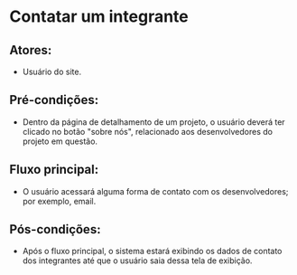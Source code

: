 # Contatar um integrante

## Atores:
- Usuário do site.

## Pré-condições:
- Dentro da página de detalhamento de um projeto, o usuário deverá ter clicado no botão "sobre nós", relacionado aos desenvolvedores do projeto em questão.

## Fluxo principal:
- O usuário acessará alguma forma de contato com os desenvolvedores; por exemplo, email.

## Pós-condições:
- Após o fluxo principal, o sistema estará exibindo os dados de contato dos integrantes até que o usuário saia dessa tela de exibição.
